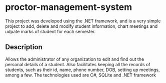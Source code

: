 ﻿# proctor-management-system
This project was developed using the .NET framework, and is a very simple project to add, delete and modify student information, chart meetings and udpate marks of student for each semester. 

## Description
Allows the administrator of any organization to edit and find
out the personal details of a student. Also facilitates keeping all the
records of students, such as their id, name, phone number, DOB, setting
up meetings, among a few. The technologies used are C#, SQLite
and .NET framework
